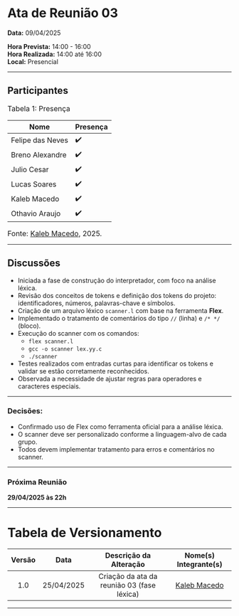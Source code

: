 # Ata de Reunião 03

**Data:** 09/04/2025  

**Hora Prevista:** 14:00 - 16:00  
**Hora Realizada:** 14:00 até 16:00  
**Local:** Presencial

---

## Participantes

<font size="3"><p style="text-align: left">Tabela 1: Presença</p></font>

| Nome              | Presença |
|-------------------|----------|
| Felipe das Neves  | ✔️        |
| Breno Alexandre   | ✔️        |
| Julio Cesar       | ✔️        |
| Lucas Soares      | ✔️        |
| Kaleb Macedo    | ✔️        |
| Othavio Araujo    | ✔️        |

<font size="3"><p style="text-align: left">Fonte: [Kaleb Macedo](https://github.com/kalebmacedo), 2025.</p></font>

---

## Discussões

- Iniciada a fase de construção do interpretador, com foco na análise léxica.
- Revisão dos conceitos de tokens e definição dos tokens do projeto: identificadores, números, palavras-chave e símbolos.
- Criação de um arquivo léxico `scanner.l` com base na ferramenta **Flex**.
- Implementado o tratamento de comentários do tipo `//` (linha) e `/* */` (bloco).
- Execução do scanner com os comandos:
  - `flex scanner.l`
  - `gcc -o scanner lex.yy.c`
  - `./scanner`
- Testes realizados com entradas curtas para identificar os tokens e validar se estão corretamente reconhecidos.
- Observada a necessidade de ajustar regras para operadores e caracteres especiais.
---

### Decisões:

- Confirmado uso de Flex como ferramenta oficial para a análise léxica.
- O scanner deve ser personalizado conforme a linguagem-alvo de cada grupo.
- Todos devem implementar tratamento para erros e comentários no scanner.
---

### Próxima Reunião
**29/04/2025 às 22h**

---

# Tabela de Versionamento 

| Versão | Data       | Descrição da Alteração                    | Nome(s) Integrante(s) |
| :----: | :--------: | :---------------------------------------: | :-------------------: |
| 1.0    | 25/04/2025 | Criação da ata da reunião 03 (fase léxica)  | [Kaleb Macedo](https://github.com/kalebmacedo)        |

---

